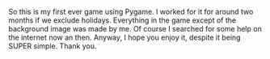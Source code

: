 So this is my first ever game using Pygame. I worked for it for around two months if we exclude holidays.
Everything in the game except of the background image was made by me. Of course I searched for some help on the internet now an then. Anyway, I hope you enjoy it,
despite it being SUPER simple. Thank you.
